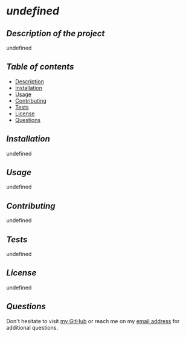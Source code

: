 # **_undefined_**

## **_Description of the project_**
undefined

## **_Table of contents_**
* [Description](#description)
* [Installation](#installation)
* [Usage](#usage)
* [Contributing](#contributing)
* [Tests](#tests)
* [License](#license)
* [Questions](#questions)

## **_Installation_**
undefined

## **_Usage_**
undefined

## **_Contributing_**
undefined

## **_Tests_**
undefined

## **_License_**
undefined

## **_Questions_**
Don't hesitate to visit [my GitHub](https://github.com/undefined)
or reach me on my [email address](mailto:undefined) for additional questions.
